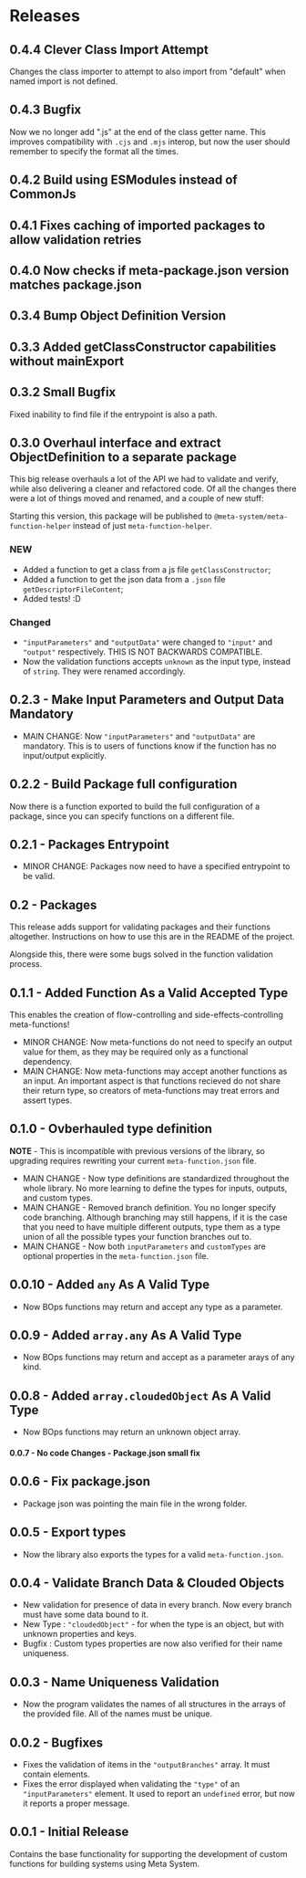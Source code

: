 # Releases
## 0.4.4 Clever Class Import Attempt
Changes the class importer to attempt to also import from "default" when named import is not defined.
## 0.4.3 Bugfix
Now we no longer add ".js" at the end of the class getter name. This improves compatibility with `.cjs` and `.mjs` interop, but now the user should remember to specify the format all the times.

## 0.4.2 Build using ESModules instead of CommonJs
## 0.4.1 Fixes caching of imported packages to allow validation retries
## 0.4.0 Now checks if meta-package.json version matches package.json
## 0.3.4 Bump Object Definition Version
## 0.3.3 Added getClassConstructor capabilities without mainExport
## 0.3.2 Small Bugfix
Fixed inability to find file if the entrypoint is also a path.

## 0.3.0 Overhaul interface and extract ObjectDefinition to a separate package
This big release overhauls a lot of the API we had to validate and verify, while also delivering a cleaner and refactored code. Of all the changes there were a lot of things moved and renamed, and a couple of new stuff:

Starting this version, this package will be published to `@meta-system/meta-function-helper` instead of just `meta-function-helper`.

### NEW
- Added a function to get a class from a js file `getClassConstructor`;
- Added a function to get the json data from a `.json` file `getDescriptorFileContent`;
- Added tests! :D

### Changed
- `"inputParameters"` and `"outputData"` were changed to `"input"` and `"output"` respectively. THIS IS NOT BACKWARDS COMPATIBLE.
- Now the validation functions accepts `unknown` as the input type, instead of `string`. They were renamed accordingly.

## 0.2.3 - Make Input Parameters and Output Data Mandatory
- MAIN CHANGE: Now `"inputParameters"` and `"outputData"` are mandatory. This is to users of functions know if the function has no input/output explicitly.

## 0.2.2 - Build Package full configuration
Now there is a function exported to build the full configuration of a package, since you can specify functions on a different file.

## 0.2.1 - Packages Entrypoint
- MINOR CHANGE: Packages now need to have a specified entrypoint to be valid.

## 0.2 - Packages
This release adds support for validating packages and their functions altogether. Instructions on how to use this are in the README of the project.

Alongside this, there were some bugs solved in the function validation process.

## 0.1.1 - Added Function As a Valid Accepted Type
This enables the creation of flow-controlling and side-effects-controlling meta-functions!

- MINOR CHANGE: Now meta-functions do not need to specify an output value for them, as they may be required only as a functional dependency.
- MAIN CHANGE: Now meta-functions may accept another functions as an input. An important aspect is that functions recieved do not share their return type, so creators of meta-functions may treat errors and assert types.
## 0.1.0 - Ovberhauled type definition
**NOTE** - This is incompatible with previous versions of the library, so upgrading requires rewriting your current `meta-function.json` file.
- MAIN CHANGE - Now type definitions are standardized throughout the whole library. No more learning to define the types for inputs, outputs, and custom types.
- MAIN CHANGE - Removed branch definition. You no longer specify code branching. Although branching may still happens, if it is the case that you need to have multiple different outputs, type them as a type union of all the possible types your function branches out to.
- MAIN CHANGE - Now both `inputParameters` and `customTypes` are optional properties in the `meta-function.json` file.

## 0.0.10 - Added `any` As A Valid Type
- Now BOps functions may return and accept any type as a parameter.

## 0.0.9 - Added `array.any` As A Valid Type
- Now BOps functions may return and accept as a parameter arays of any kind.

## 0.0.8 - Added `array.cloudedObject` As A Valid Type
- Now BOps functions may return an unknown object array.

#### 0.0.7 - No code Changes - Package.json small fix

## 0.0.6 - Fix package.json
- Package json was pointing the main file in the wrong folder.

## 0.0.5 - Export types
- Now the library also exports the types for a valid `meta-function.json`.

## 0.0.4 - Validate Branch Data & Clouded Objects
- New validation for presence of data in every branch. Now every branch must have some data bound to it.
- New Type : `"cloudedObject"` - for when the type is an object, but with unknown properties and keys.
- Bugfix : Custom types properties are now also verified for their name uniqueness.

## 0.0.3 - Name Uniqueness Validation
- Now the program validates the names of all structures in the arrays of the provided file. All of the names must be unique.

## 0.0.2 - Bugfixes
- Fixes the validation of items in the `"outputBranches"` array. It must contain elements.
- Fixes the error displayed when validating  the `"type"` of an `"inputParameters"` element. It used to report an `undefined` error, but now it reports a proper message.

## 0.0.1 - Initial Release
Contains the base functionality for supporting the development of custom functions for building systems using Meta System.